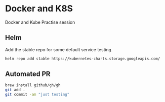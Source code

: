 # Docker and K8S

Docker and Kube Practise session

## Helm

Add the stable repo for some default service testing.

```bash
helm repo add stable https://kubernetes-charts.storage.googleapis.com/
```

## Automated PR

```bash
brew install github/gh/gh
git add .
git commit -am "just testing"
```
